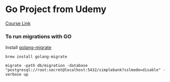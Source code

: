 # Go Project from Udemy

[Course Link](https://www.udemy.com/course/backend-master-class-golang-postgresql-kubernetes/)

### To run migrations with GO

Install [golang-migrate](https://github.com/golang-migrate/migrate)

```shell
brew install golang-migrate
```

```shell
migrate -path db/migration -database "postgresql://root:secret@localhost:5432/simplebank?sslmode=disable" -verbose up
```